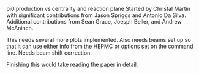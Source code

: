 pi0 production vs centrality and reaction plane
Started by Christal Martin with significant contributions from Jason Spriggs and Antonio Da Silva.  Additional contributions from Sean Grace, Joesph Beller, and Andrew McAninch.


This needs several more plots implemented.  Also needs beams set up so that it can use either info from the HEPMC or options set on the command line.  Needs beam shift correction.  

Finishing this would take reading the paper in detail.
